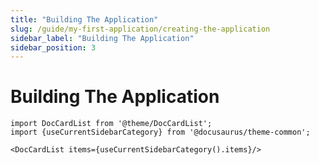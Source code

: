 ```yaml
---
title: "Building The Application"
slug: /guide/my-first-application/creating-the-application
sidebar_label: "Building The Application"
sidebar_position: 3
---
```


# Building The Application

```mdx-code-block
import DocCardList from '@theme/DocCardList';
import {useCurrentSidebarCategory} from '@docusaurus/theme-common';

<DocCardList items={useCurrentSidebarCategory().items}/>
```